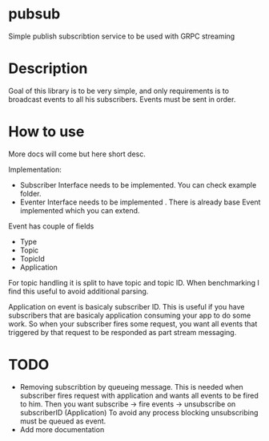 # pubsub
Simple publish subscribtion service to be used with GRPC streaming
# Description
Goal of this library is to be very simple, and only requirements is to broadcast events to all his subscribers.
Events must be sent in order.

# How to use
More docs will come but here short desc.

Implementation:
- Subscriber Interface needs to be implemented. You can check example folder.
- Eventer Interface needs to be implemented . There is already base Event implemented which you can extend.


Event has couple of fields
- Type
- Topic
- TopicId
- Application

For topic handling it is split to have topic and topic ID. When benchmarking I find this useful to avoid additional parsing. 

Application on event is basicaly subscriber ID. This is useful if you have subscribers that are basicaly application
consuming your app to do some work. So when your subscriber fires some request, you want all events that triggered 
by that request to be responded as part stream messaging.

# TODO 
- Removing subscribtion by queueing message. This is needed when subscriber fires request with application and wants all events to be fired to him.
Then you want subscribe -> fire events -> unsubscribe on subscriberID (Application) 
To avoid any process blocking unsubscribing must be queued as event.
- Add more documentation

